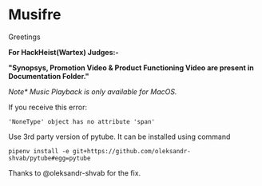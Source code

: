 # Musifre


Greetings

**For HackHeist(Wartex) Judges:-**

**"Synopsys, Promotion Video & Product Functioning Video are present in Documentation Folder."**

_Note* Music Playback is only available for MacOS._

If you receive this error:
```
'NoneType' object has no attribute 'span'

```
Use 3rd party version of pytube. It can be installed using command
```
pipenv install -e git+https://github.com/oleksandr-shvab/pytube#egg=pytube
```
Thanks to @oleksandr-shvab for the fix.
